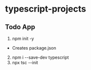 # typescript-projects

## Todo App
1. npm init -y
- Creates package.json
2. npm i --save-dev typescript    
3. npx tsc --init